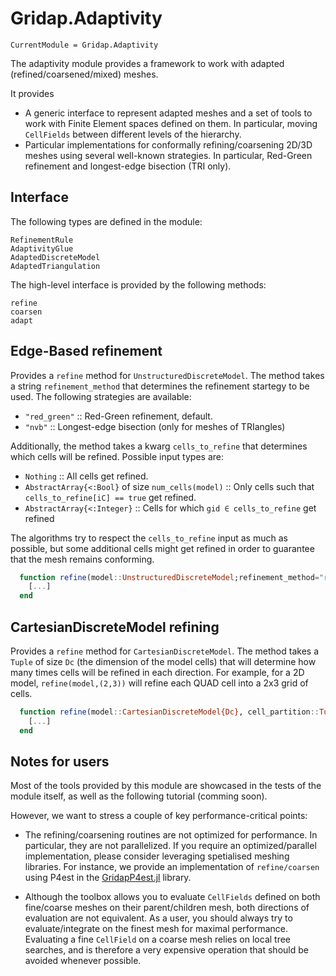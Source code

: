 # Gridap.Adaptivity

```@meta
CurrentModule = Gridap.Adaptivity
```

The adaptivity module provides a framework to work with adapted (refined/coarsened/mixed) meshes.

It provides

- A generic interface to represent adapted meshes and a set of tools to work with Finite Element spaces defined on them. In particular, moving `CellFields` between different levels of the hierarchy.
- Particular implementations for conformally refining/coarsening 2D/3D meshes using several well-known strategies. In particular, Red-Green refinement and longest-edge bisection (TRI only).

## Interface

The following types are defined in the module:

```@docs
RefinementRule
AdaptivityGlue
AdaptedDiscreteModel
AdaptedTriangulation
```

The high-level interface is provided by the following methods:

```@docs
refine
coarsen
adapt
```

## Edge-Based refinement

Provides a `refine` method for `UnstructuredDiscreteModel`. The method takes a string `refinement_method`
that determines the refinement startegy to be used. The following strategies are available:

- `"red_green"` :: Red-Green refinement, default.
- `"nvb"` :: Longest-edge bisection (only for meshes of TRIangles)

Additionally, the method takes a kwarg `cells_to_refine` that determines which cells will be refined.
Possible input types are:

- `Nothing` :: All cells get refined.
- `AbstractArray{<:Bool}` of size `num_cells(model)` :: Only cells such that `cells_to_refine[iC] == true` get refined.
- `AbstractArray{<:Integer}` :: Cells for which `gid ∈ cells_to_refine` get refined

The algorithms try to respect the `cells_to_refine` input as much as possible, but some additional cells
might get refined in order to guarantee that the mesh remains conforming.

```julia
  function refine(model::UnstructuredDiscreteModel;refinement_method="red_green",kwargs...)
    [...]
  end
```

## CartesianDiscreteModel refining

Provides a `refine` method for `CartesianDiscreteModel`. The method takes a `Tuple` of size `Dc`
(the dimension of the model cells) that will determine how many times cells will be refined in
each direction. For example, for a 2D model, `refine(model,(2,3))` will refine each QUAD cell into
a 2x3 grid of cells.

```julia
  function refine(model::CartesianDiscreteModel{Dc}, cell_partition::Tuple) where Dc
    [...]
  end
```

## Notes for users

Most of the tools provided by this module are showcased in the tests of the module itself, as well as the following tutorial (comming soon).

However, we want to stress a couple of key performance-critical points:

- The refining/coarsening routines are not optimized for performance. In particular, they are not parallelized.
  If you require an optimized/parallel implementation, please consider leveraging spetialised meshing libraries. For instance, we provide an implementation of `refine/coarsen` using P4est in the [GridapP4est.jl](https://github.com/gridap/GridapP4est.jl) library.

- Although the toolbox allows you to evaluate `CellFields` defined on both fine/coarse meshes on their parent/children mesh, both directions of evaluation are not equivalent. As a user, you should always try to evaluate/integrate on the finest mesh for maximal performance. Evaluating a fine `CellField` on a coarse mesh relies on local tree searches, and is therefore a very expensive operation that should be avoided whenever possible.
